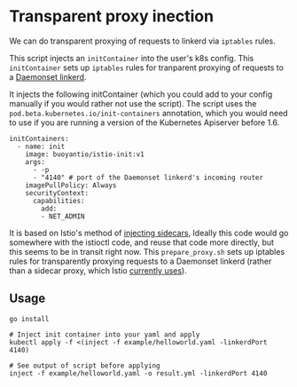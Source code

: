 # Transparent proxy inection

We can do transparent proxying of requests to linkerd via `iptables` rules.

This script injects an `initContainer` into the user's k8s config. This
`initContainer` sets up `iptables` rules for tranparent proxying of requests to a
[Daemonset linkerd](https://github.com/linkerd/linkerd-examples/blob/master/k8s-daemonset/k8s/linkerd.yml).

It injects the following initContainer (which you could add to your config
manually if you would rather not use the script). The script uses the
`pod.beta.kubernetes.io/init-containers` annotation, which you would need to use
if you are running a version of the Kubernetes Apiserver before 1.6.

```
initContainers:
  - name: init
    image: buoyantio/istio-init:v1
    args:
      - -p
      - "4140" # port of the Daemonset linkerd's incoming router
    imagePullPolicy: Always
    securityContext:
      capabilities:
        add:
        - NET_ADMIN
```

It is based on Istio's method of
[injecting sidecars](https://github.com/istio/pilot/blob/master/doc/proxy-injection.md),
Ideally this code would go somewhere with the istioctl code, and reuse that code
more directly, but this seems to be in transit right now. This `prepare_proxy.sh`
sets up iptables rules for transparently proxying requests to a Daemonset linkerd
(rather than a sidecar proxy, which Istio
[currently uses](https://github.com/istio/pilot/blob/master/docker/prepare_proxy.sh)).

## Usage

```
go install

# Inject init container into your yaml and apply
kubectl apply -f <(inject -f example/helloworld.yaml -linkerdPort 4140)

# See output of script before applying
inject -f example/helloworld.yaml -o result.yml -linkerdPort 4140
```

